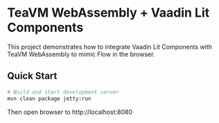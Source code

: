 # TeaVM WebAssembly + Vaadin Lit Components

This project demonstrates how to integrate Vaadin Lit Components with TeaVM WebAssembly to mimic Flow in the browser.

## Quick Start

```bash
# Build and start development server
mvn clean package jetty:run
```

Then open browser to http://localhost:8080
